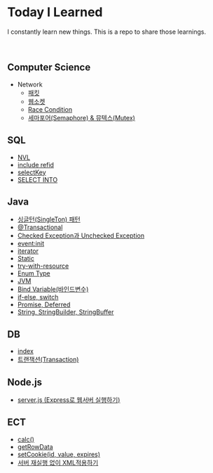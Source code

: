 # Today I Learned
I constantly learn new things. This is a repo to share those learnings.

<br>

## Computer Science
+ Network
  + [패킷][패킷]
  + [웹소켓][웹소켓]
  + [Race Condition][Race Condition]
  + [세마포어(Semaphore) & 뮤텍스(Mutex)][세마포어(Semaphore) & 뮤텍스(Mutex)]

## SQL
+ [NVL][NVL]
+ [include refid][include refid]
+ [selectKey][selectKey]
+ [SELECT INTO][SELECT INTO]

## Java
+ [싱글턴(SingleTon) 패턴][싱글턴패턴]
+ [@Transactional][@Transactional]
+ [Checked Exception과 Unchecked Exception][Checked Exception과 Unchecked Exception]
+ [event:init][event:init]
+ [iterator][iterator]
+ [Static][Static]
+ [try-with-resource][try-with-resource]
+ [Enum Type][Enum Type]
+ [JVM][JVM]
+ [Bind Variable(바인드변수)][Bind Variable(바인드변수)]
+ [if-else, switch][if-else, switch]
+ [Promise, Deferred][Promise, Deferred]
+ [String, StringBuilder, StringBuffer][String, StringBuilder, StringBuffer]

## DB
+ [index][index]
+ [트랜잭션(Transaction)][트랜잭션(Transaction)]

## Node.js
+ [server.js (Express로 웹서버 실행하기)][server.js (Express로 웹서버 실행하기)]

## ECT
+ [calc()][calc()]
+ [getRowData][getRowData]
+ [setCookie(id, value, expires)][setCookie(id, value, expires)]
+ [서버 재실행 없이 XML적용하기][서버 재실행 없이 XML적용하기]


[패킷]: https://github.com/daeuun/TIL/blob/main/Computer%20Science/Network/%ED%8C%A8%ED%82%B7.md
[NVL]: https://github.com/daeuun/TIL/blob/main/SQL/NVL.md
[include refid]: https://github.com/daeuun/TIL/blob/main/SQL/include%20refid.md
[selectKey]: https://github.com/daeuun/TIL/blob/main/SQL/selectKey.md
[웹소켓]: https://github.com/daeuun/TIL/blob/main/Computer%20Science/Network/%EC%9B%B9%EC%86%8C%EC%BC%93.md
[싱글턴패턴]: https://github.com/daeuun/TIL/blob/main/Java/%EC%8B%B1%EA%B8%80%ED%84%B4(SingleTon)%20%ED%8C%A8%ED%84%B4.md
[@Transactional]: https://github.com/daeuun/TIL/blob/main/Java/%40Transactional.md
[Checked Exception과 Unchecked Exception]: https://github.com/daeuun/TIL/blob/main/Java/Checked%20Exception%EA%B3%BC%20Unchecked%20Exception.md
[event:init]: https://github.com/daeuun/TIL/blob/main/Java/event_init.md
[iterator]: https://github.com/daeuun/TIL/blob/main/Java/iterator.md
[index]: https://github.com/daeuun/TIL/blob/main/DB/index.md
[calc()]: https://github.com/daeuun/TIL/blob/main/ECT/calc().md
[getRowData]: https://github.com/daeuun/TIL/blob/main/ECT/getRowData.md
[setCookie(id, value, expires)]: https://github.com/daeuun/TIL/blob/main/ECT/setCookie(id%2C%20value%2C%20expires).md
[SELECT INTO]: https://github.com/daeuun/TIL/blob/main/SQL/SELECT%20INTO.md
[Static]: https://github.com/daeuun/TIL/blob/main/Java/Static.md
[try-with-resource]: https://github.com/daeuun/TIL/blob/main/Java/try-with-resource.md
[Enum Type]: https://github.com/daeuun/TIL/blob/main/Java/Enum.md
[JVM]: https://github.com/daeuun/TIL/blob/main/Java/JVM.md
[Bind Variable(바인드변수)]: https://github.com/daeuun/TIL/blob/main/Java/Bind%20Variable.md
[if-else, switch]: https://github.com/daeuun/TIL/blob/main/Java/if-else%2C%20switch.md
[Promise, Deferred]: https://github.com/daeuun/TIL/blob/main/Java/Promise%2C%20Deferred.md
[Race Condition]: https://github.com/daeuun/TIL/blob/main/Computer%20Science/Network/Race%20Condition.md
[String, StringBuilder, StringBuffer]: https://github.com/daeuun/TIL/blob/main/Java/String%2C%20StringBuilder%2C%20StringBuffer.md
[트랜잭션(Transaction)]: https://github.com/daeuun/TIL/blob/main/DB/%ED%8A%B8%EB%9E%9C%EC%9E%AD%EC%85%98%20Transaction.md
[server.js (Express로 웹서버 실행하기)]: https://github.com/daeuun/TIL/blob/main/Node.js/server.js%20(Express%EB%A1%9C%20%EC%9B%B9%EC%84%9C%EB%B2%84%20%EC%8B%A4%ED%96%89%ED%95%98%EA%B8%B0).md
[세마포어(Semaphore) & 뮤텍스(Mutex)]: https://github.com/daeuun/TIL/blob/main/Computer%20Science/Network/%EC%84%B8%EB%A7%88%ED%8F%AC%EC%96%B4(Semaphore)%20%26%20%EB%AE%A4%ED%85%8D%EC%8A%A4(Mutex).md
[서버 재실행 없이 XML적용하기]: https://github.com/daeuun/TIL/blob/main/ECT/%EC%84%9C%EB%B2%84%20%EC%9E%AC%EC%8B%A4%ED%96%89%20%EC%97%86%EC%9D%B4%20XML%EC%A0%81%EC%9A%A9%ED%95%98%EA%B8%B0.md